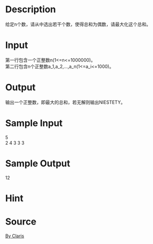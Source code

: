 
# Description

<div class="content"><div>给定n个数，请从中选出若干个数，使得总和为偶数，请最大化这个总和。</div>
<div></div>
<p></p></div>

# Input

<div class="content"><div>第一行包含一个正整数n(1&lt;=n&lt;=1000000)。</div>
<div>第二行包含n个正整数a_1,a_2,...,a_n(1&lt;=a_i&lt;=1000)。</div>
<div></div>
<p></p></div>

# Output

<div class="content"><div>输出一个正整数，即最大的总和，若无解则输出NIESTETY。</div>
<div></div>
<p></p></div>

# Sample Input

<div class="content"><span class="sampledata">5<br/>
2 4 3 3 3</span></div>

# Sample Output

<div class="content"><span class="sampledata">12</span></div>

# Hint

<div class="content"><p></p></div>

# Source

<div class="content"><p><a href="problemset.php?search=By Claris">By Claris</a></p></div>

